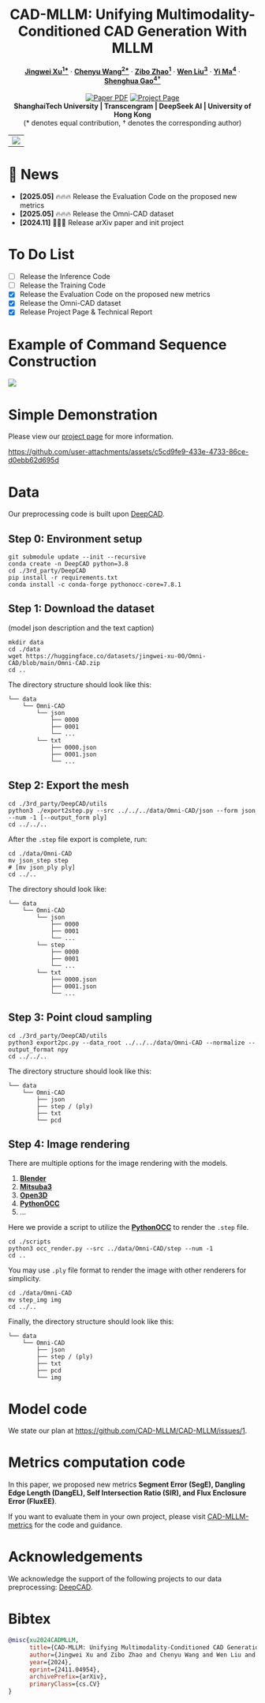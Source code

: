 <p align="center">

<h1 align="center">CAD-MLLM: Unifying Multimodality-Conditioned CAD Generation With MLLM</h1>
  <p align="center">
    <a href="https://davidxu-jj.github.io/"><strong>Jingwei Xu<sup>1*</sup></strong></a>
    ·
    <a href="https://github.com/jeremiah-wang"><strong>Chenyu Wang<sup>2*</sup></strong></a>
    ·
    <a href="https://maikouuu.github.io/"><strong>Zibo Zhao<sup>1</sup></strong></a>
    ·
    <a href="https://scholar.google.com/citations?user=A6K6bkoAAAAJ&hl=en"><strong>Wen Liu<sup>3</sup></strong></a>
    ·
    <a href="https://scholar.google.com/citations?user=XqLiBQMAAAAJ&hl=en"><strong>Yi Ma<sup>4</sup></strong></a>
    ·
    <a href="https://scholar.google.com.sg/citations?user=fe-1v0MAAAAJ&hl=en"><strong>Shenghua Gao<sup>4†</sup></strong></a>
    <br>
    <br>
    <a href="https://arxiv.org/abs/2411.04954"><img src='https://img.shields.io/badge/arXiv-CADMLLM-red' alt='Paper PDF'></a>
    <a href="https://cad-mllm.github.io/"><img src='https://img.shields.io/badge/Project_Page-CADMLLM-green' alt='Project Page'></a>
    <br>
    <b>ShanghaiTech University | Transcengram | DeepSeek AI | University of Hong Kong</b>
    <br>
    (* denotes equal contribution, † denotes the corresponding author)
    </p>

<table align="center">
    <tr>
    <td>
      <img src="assets/pipeline.png">
    </td>
    </tr>
  </table>
</p>

# 🎉 News 
- **[2025.05]** 🔥🔥🔥 Release the Evaluation Code on the proposed new metrics
- **[2025.05]** 🔥🔥🔥 Release the Omni-CAD dataset
- **[2024.11]** 📢📢📢 Release arXiv paper and init project


# To Do List
- [ ] Release the Inference Code
- [ ] Release the Training Code
- [x] Release the Evaluation Code on the proposed new metrics
- [x] Release the Omni-CAD dataset
- [x] Release Project Page & Technical Report

# Example of Command Sequence Construction

![](./assets/command_sequence.png)

# Simple Demonstration

Please view our [project page](https://cad-mllm.github.io/) for more information.

https://github.com/user-attachments/assets/c5cd9fe9-433e-4733-86ce-d0ebb62d695d

# Data

Our preprocessing code is built upon [DeepCAD](https://github.com/ChrisWu1997/DeepCAD).

## Step 0: Environment setup

```
git submodule update --init --recursive
conda create -n DeepCAD python=3.8
cd ./3rd_party/DeepCAD
pip install -r requirements.txt
conda install -c conda-forge pythonocc-core=7.8.1
```

## Step 1: Download the dataset

(model json description and the text caption)

```
mkdir data
cd ./data
wget https://huggingface.co/datasets/jingwei-xu-00/Omni-CAD/blob/main/Omni-CAD.zip
cd ..
```

The directory structure should look like this:

```
└── data
    └── Omni-CAD
        └── json
            ├── 0000
            ├── 0001
            └── ...
        └── txt
            ├── 0000.json
            ├── 0001.json
            └── ...
```

## Step 2: Export the mesh

```
cd ./3rd_party/DeepCAD/utils 
python3 ./export2step.py --src ../../../data/Omni-CAD/json --form json --num -1 [--output_form ply]
cd ../../..
```

After the `.step` file export is complete, run:

```
cd ./data/Omni-CAD
mv json_step step
# [mv json_ply ply]
cd ../..
```

The directory should look like:

```
└── data
    └── Omni-CAD
        └── json
            ├── 0000
            ├── 0001
            └── ...
        └── step
            ├── 0000
            ├── 0001
            └── ...
        └── txt
            ├── 0000.json
            ├── 0001.json
            └── ...
```

## Step 3: Point cloud sampling

```
cd ./3rd_party/DeepCAD/utils
python3 export2pc.py --data_root ../../../data/Omni-CAD --normalize --output_format npy 
cd ../../..
```

The directory structure should look like this:

```
└── data
    └── Omni-CAD
        ├── json
        ├── step / (ply)
        ├── txt
        └── pcd
```

## Step 4: Image rendering

There are multiple options for the image rendering with the models.

1. [**Blender**](https://www.blender.org/)
2. [**Mitsuba3**](https://www.mitsuba-renderer.org/)
3. [**Open3D**](http://www.open3d.org/)
4. [**PythonOCC**](https://github.com/tpaviot/pythonocc-core)
5. ...

Here we provide a script to utilize the [**PythonOCC**](https://github.com/tpaviot/pythonocc-core) to render the `.step` file.

```
cd ./scripts
python3 occ_render.py --src ../data/Omni-CAD/step --num -1
cd ..
```

You may use `.ply` file format to render the image with other renderers for simplicity.

```
cd ./data/Omni-CAD
mv step_img img
cd ../..
```

Finally, the directory structure should look like this:

```
└── data
    └── Omni-CAD
        ├── json
        ├── step / (ply)
        ├── txt
        ├── pcd
        └── img
```

# Model code

We state our plan at https://github.com/CAD-MLLM/CAD-MLLM/issues/1.

# Metrics computation code

In this paper, we proposed new metrics **Segment Error (SegE), Dangling Edge Length (DangEL), Self Intersection Ratio (SIR), and Flux Enclosure Error (FluxEE)**.

If you want to evaluate them in your own project, please visit [CAD-MLLM-metrics](https://github.com/DavidXu-JJ/CAD-MLLM-metrics) for the code and guidance.

# Acknowledgements

We acknowledge the support of the following projects to our data preprocessing: [DeepCAD](https://github.com/ChrisWu1997/DeepCAD).

# Bibtex

```bibtex
@misc{xu2024CADMLLM,
      title={CAD-MLLM: Unifying Multimodality-Conditioned CAD Generation With MLLM}, 
      author={Jingwei Xu and Zibo Zhao and Chenyu Wang and Wen Liu and Yi Ma and Shenghua Gao},
      year={2024},
      eprint={2411.04954},
      archivePrefix={arXiv},
      primaryClass={cs.CV}
}
```
